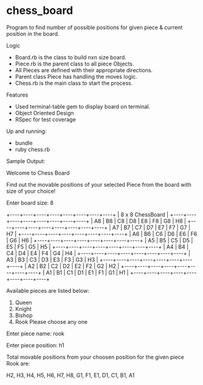 # chess_board
Program to find number of possible positions for given piece & current position in the board.

Logic
  - Board.rb is the class to build nxn size board.
  - Piece.rb is the parent class to all piece Objects.
  - All Pieces are defined with their appropriate directions.
  - Parent class Piece has handling the moves logic.
  - Chess.rb is the main class to start the process.

Features
  - Used terminal-table gem to display board on terminal.
  - Object Oriented Design
  - RSpec for test coverage
  
Up and running:
  - bundle
  - ruby chess.rb

Sample Output:

Welcome to Chess Board

Find out the movable positions of your selected Piece from the board with size of your choice!

Enter board size: 8

+----+----+----+----+----+----+----+----+
|           8 x 8 ChessBoard            |
+----+----+----+----+----+----+----+----+
| A8 | B8 | C8 | D8 | E8 | F8 | G8 | H8 |
+----+----+----+----+----+----+----+----+
| A7 | B7 | C7 | D7 | E7 | F7 | G7 | H7 |
+----+----+----+----+----+----+----+----+
| A6 | B6 | C6 | D6 | E6 | F6 | G6 | H6 |
+----+----+----+----+----+----+----+----+
| A5 | B5 | C5 | D5 | E5 | F5 | G5 | H5 |
+----+----+----+----+----+----+----+----+
| A4 | B4 | C4 | D4 | E4 | F4 | G4 | H4 |
+----+----+----+----+----+----+----+----+
| A3 | B3 | C3 | D3 | E3 | F3 | G3 | H3 |
+----+----+----+----+----+----+----+----+
| A2 | B2 | C2 | D2 | E2 | F2 | G2 | H2 |
+----+----+----+----+----+----+----+----+
| A1 | B1 | C1 | D1 | E1 | F1 | G1 | H1 |
+----+----+----+----+----+----+----+----+

Available pieces are listed below:
1. Queen
2. Knight
3. Bishop
4. Rook
Please choose any one

Enter piece name: rook

Enter piece position: h1

Total movable positions from your choosen position for the given piece Rook are: 

H2, H3, H4, H5, H6, H7, H8, G1, F1, E1, D1, C1, B1, A1
